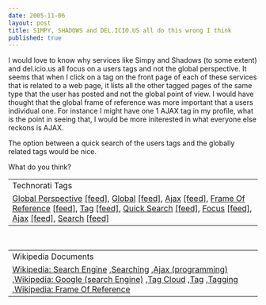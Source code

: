 ```yaml
---
date: 2005-11-06
layout: post
title: SIMPY, SHADOWS and DEL.ICIO.US all do this wrong I think
published: true
---
```

I would love to know why services like Simpy and Shadows (to some extent) and del.icio.us all focus on a users tags and not the global perspective.  It seems that when I click on a tag on the front page of each of these services that is related to a web page, it lists all the other tagged pages of the same type that the user has posted and not the global point of view.  I would have thought that the global frame of reference was more important that a users individual one.  For instance I might have one 1 AJAX tag in my profile, what is the point in seeing that, I would be more initerested in what everyone else reckons is AJAX.<p />The option between a quick search of the users tags and the globally related tags would be nice.<p />What do you think?<p /><table class="TechnoratiHead TagHeader">
<tr><td>Technorati Tags</td></tr>
<tr class="Technorati"><td>
<a href="http://www.technorati.com/tag/Global%20Perspective" class="Tag" rel="tag">Global Perspective</a> <a href="http://feeds.technorati.com/feed/posts/tag/Global%20Perspective" class="Tag">[feed]</a>, <a href="http://www.technorati.com/tag/Global" class="Tag" rel="tag">Global</a> <a href="http://feeds.technorati.com/feed/posts/tag/Global" class="Tag">[feed]</a>, <a href="http://www.technorati.com/tag/Ajax" class="Tag" rel="tag">Ajax</a> <a href="http://feeds.technorati.com/feed/posts/tag/Ajax" class="Tag">[feed]</a>, <a href="http://www.technorati.com/tag/Frame%20Of%20Reference" class="Tag" rel="tag">Frame Of Reference</a> <a href="http://feeds.technorati.com/feed/posts/tag/Frame%20Of%20Reference" class="Tag">[feed]</a>, <a href="http://www.technorati.com/tag/Tag" class="Tag" rel="tag">Tag</a> <a href="http://feeds.technorati.com/feed/posts/tag/Tag" class="Tag">[feed]</a>, <a href="http://www.technorati.com/tag/Quick%20Search" class="Tag" rel="tag">Quick Search</a> <a href="http://feeds.technorati.com/feed/posts/tag/Quick%20Search" class="Tag">[feed]</a>, <a href="http://www.technorati.com/tag/Focus" class="Tag" rel="tag">Focus</a> <a href="http://feeds.technorati.com/feed/posts/tag/Focus" class="Tag">[feed]</a>, <a href="http://www.technorati.com/tag/Ajax" class="Tag" rel="tag">Ajax</a> <a href="http://feeds.technorati.com/feed/posts/tag/Ajax" class="Tag">[feed]</a>, <a href="http://www.technorati.com/tag/Search" class="Tag" rel="tag">Search</a> <a href="http://feeds.technorati.com/feed/posts/tag/Search" class="Tag">[feed]</a>
</td></tr>
</table><br /><table class="TechnoratiHead TagHeader">
<tr><td>Wikipedia Documents</td></tr>
<tr class="Technorati"><td>
<a href="http://en.wikipedia.org/wiki/Search_engine">Wikipedia: Search Engine</a> ,<a href="http://en.wikipedia.org/wiki/Search">Searching</a> ,<a href="http://en.wikipedia.org/wiki/Ajax_(programming)">Ajax (programming)</a> ,<a href="http://en.wikipedia.org/wiki/Google_(search_engine)">Wikipedia: Google (search Engine)</a> ,<a href="http://en.wikipedia.org/wiki/Tag_cloud">Tag Cloud</a> ,<a href="http://en.wikipedia.org/wiki/Tag">Tag</a> ,<a href="http://en.wikipedia.org/wiki/Tagging">Tagging</a> ,<a href="http://en.wikipedia.org/wiki/Frame_of_reference">Wikipedia: Frame Of Reference</a>
</td></tr>
</table><div class="blogger-post-footer"><img class="posterous_download_image" src="https://blogger.googleusercontent.com/tracker/8109338-113123695435555947?l=www.kinlan.co.uk%2Findex.html" height="1" alt="" width="1" /></div>

